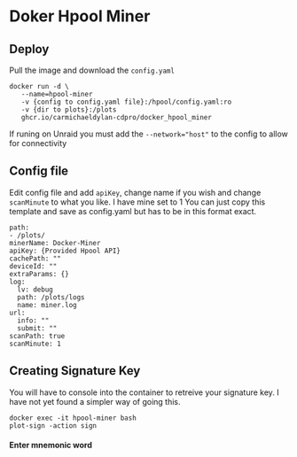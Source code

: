 # Doker Hpool Miner

## Deploy
Pull the image and download the `config.yaml`

```
docker run -d \
   --name=hpool-miner
   -v {config to config.yaml file}:/hpool/config.yaml:ro
   -v {dir to plots}:/plots
   ghcr.io/carmichaeldylan-cdpro/docker_hpool_miner
```
If runing on Unraid you must add the `--network="host"` to the config to allow for connectivity

## Config file
Edit config file and add `apiKey`, change name if you wish and change `scanMinute` to what you like. I have mine set to 1
You can just copy this template and save as config.yaml but has to be in this format exact.
```
path:
- /plots/
minerName: Docker-Miner
apiKey: {Provided Hpool API}
cachePath: ""
deviceId: ""
extraParams: {}
log:
  lv: debug
  path: /plots/logs
  name: miner.log
url:
  info: ""
  submit: ""
scanPath: true
scanMinute: 1
```

## Creating Signature Key
You will have to console into the container to retreive your signature key. I have not yet found a simpler way of going this.
```
docker exec -it hpool-miner bash
plot-sign -action sign
```
#### Enter mnemonic word
